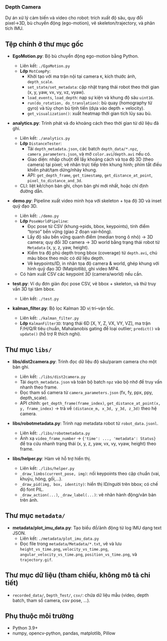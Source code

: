 ### Depth Camera 
Dự án xử lý cảm biến và video cho robot: trích xuất độ sâu, quy đổi pixel→3D, bù chuyển động (ego-motion), vẽ skeleton/trajectory, và phân tích IMU.

## Tệp chính ở thư mục gốc

- **EgoMotion.py**: Bộ bù chuyển động ego-motion bằng Python.
  - Liên kết: `./EgoMotion.py`
  - **Lớp** `MotCompPy`:
    - Khởi tạo với ma trận nội tại camera `K`, kích thước ảnh, `depth_scale`.
    - `set_state/set_metadata`: cập nhật trạng thái robot theo thời gian (x, y, yaw, vx, vy, vz, vyaw).
    - `load_events`, `load_depth`: nạp sự kiện và khung độ sâu `uint16`.
    - `run(do_rotation, do_translation)`: bù quay (homography từ gyro) và tùy chọn bù tịnh tiến (dựa vào depth + velocity).
    - `get_visualization()`: xuất heatmap thời gian tích lũy sau bù.

- **analytics.py**: Trình phát và đo khoảng cách theo thời gian từ dữ liệu đã ghi.
  - Liên kết: `./analytics.py`
  - **Lớp** `DistanceTester`:
    - Tải `depth_metadata.json`, các batch `depth_data/*.npz`, `camera_parameters.json`, và mở `color.avi`/`depth.avi` nếu có.
    - Giao diện: nhấp chuột để lấy khoảng cách và tọa độ 3D (theo camera) tại pixel; vẽ nhãn trực tiếp trên khung hình; phím tắt điều khiển phát/tạm dừng/nhảy khung.
    - API: `get_depth_frame`, `get_timestamp`, `get_distance_at_point`, `pixel_to_distance_and_3d`.
  - CLI: liệt kê/chọn bản ghi, chọn bản ghi mới nhất, hoặc chỉ định đường dẫn.

- **demo.py**: Pipeline xuất video minh họa với skeleton + tọa độ 3D và inset quỹ đạo 3D.
  - Liên kết: `./demo.py`
  - **Lớp** `PoseWorldPipeline`:
    - Đọc pose từ CSV (khung→pids, bbox, keypoints), tính điểm “torso” bền vững (giao 2 đoạn vai–hông).
    - Lấy độ sâu bền vững quanh điểm (median trong ô nhỏ) → 3D camera; quy đổi 3D camera → 3D world bằng trạng thái robot từ `Metadata` (x, y, z, yaw, height).
    - Kiểm tra độ phủ depth trong bbox (coverage) từ `depth.avi`, chú màu bbox theo mức có dữ liệu depth.
    - Vẽ keypoints/ID, in nhãn tọa độ camera & world, ghép khung với hình quỹ đạo 3D (Matplotlib), ghi video MP4.
  - Có hàm xuất CSV các keypoint 3D (camera/world) nếu cần.

- **test.py**: Ví dụ đơn giản đọc pose CSV, vẽ bbox + skeleton, và thử truy vấn 3D tại tâm bbox.
  - Liên kết: `./test.py`

- **kalman_filter.py**: Bộ lọc Kalman 3D vị trí–vận tốc.
  - Liên kết: `./kalman_filter.py`
  - **Lớp** `KalmanFilter3D`: trạng thái 6D [X, Y, Z, VX, VY, VZ], ma trận F/H/Q/R tiêu chuẩn, Mahalanobis gating để loại outlier; `predict()` và `update()` (hỗ trợ R thích nghi).

## Thư mục `libs/`

- **libs/dist2camera.py**: Trình đọc dữ liệu độ sâu/param camera cho một bản ghi.
  - Liên kết: `./libs/dist2camera.py`
  - Tải `depth_metadata.json` và toàn bộ batch `npz` vào bộ nhớ để truy vấn nhanh theo frame.
  - Đọc tham số camera từ `camera_parameters.json` (fx, fy, ppx, ppy, depth_scale).
  - API chính: `get_depth_frame(frame_index)`, `get_distance_at_point(x, y, frame_index)` → trả về `(distance_m, x_3d, y_3d, z_3d)` theo hệ camera.

- **libs/robotmetadata.py**: Trình nạp metadata robot từ `robot_data.jsonl`.
  - Liên kết: `./libs/robotmetadata.py`
  - Ánh xạ `video_frame_number` → `{'time': ..., 'metadata': Status}` để tra cứu nhanh trạng thái (x, y, z, yaw, vx, vy, vyaw, height) theo frame.

- **libs/helper.py**: Hàm vẽ hỗ trợ hiển thị.
  - Liên kết: `./libs/helper.py`
  - `_draw_limbs(current_pose, img)`: nối keypoints theo cặp chuẩn (vai, khuỷu, hông, gối,...).
  - `_draw_pid(img, box, identity)`: hiển thị ID/người trên bbox; có chế độ font PIL.
  - `_draw_action(...)`, `_draw_label(...)`: vẽ nhãn hành động/văn bản trên ảnh.

## Thư mục `metadata/`

- **metadata/plot_imu_data.py**: Tạo biểu đồ/ảnh động từ log IMU dạng text JSON.
  - Liên kết: `./metadata/plot_imu_data.py`
  - Đọc file trong `metadata/Metadata/*.txt`, vẽ và lưu `height_vs_time.png`, `velocity_vs_time.png`, `angular_velocity_vs_time.png`, `position_vs_time.png`, và `trajectory.gif`.

## Thư mục dữ liệu (tham chiếu, không mô tả chi tiết)

- `recorded_data/`, `Depth_Test/`, `csv/`: chứa dữ liệu mẫu (video, depth batch, tham số camera, csv pose, ...). 

## Phụ thuộc môi trường

- Python 3.9+
- numpy, opencv-python, pandas, matplotlib, Pillow
